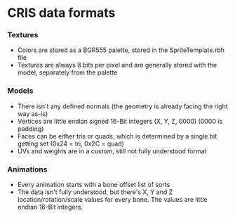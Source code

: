 # CRIS data formats

### Textures
- Colors are stored as a BGR555 palette, stored in the SpriteTemplate.rbh file
- Textures are always 8 bits per pixel and are generally stored with the model, separately from the palette

### Models
- There isn't any defined normals (the geometry is already facing the right way as-is)
- Vertices are little endian signed 16-Bit integers (X, Y, Z, 0000) (0000 is padding)
- Faces can be either tris or quads, which is determined by a single bit getting set (0x24 = tri, 0x2C = quad)
- UVs and weights are in a custom, still not fully understood format

### Animations
- Every animation starts with a bone offset list of sorts
- The data isn't fully understood, but there's X, Y and Z location/rotation/scale values for every bone. The values are little endian 16-Bit integers.
